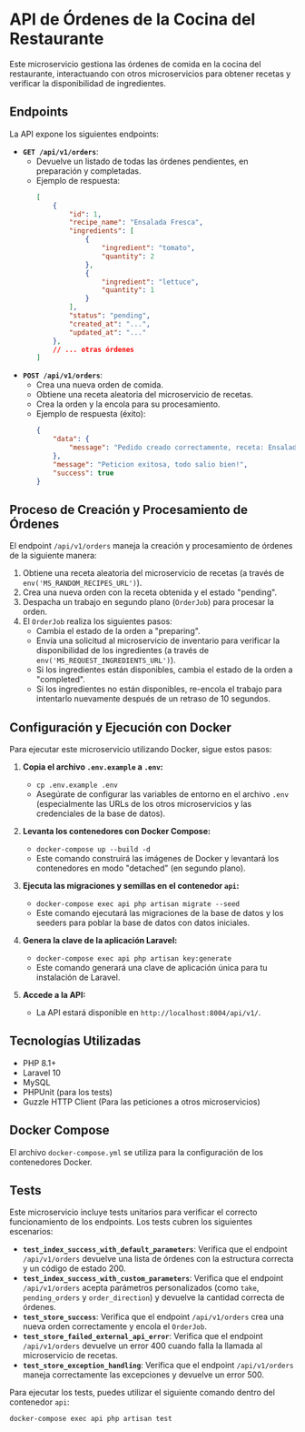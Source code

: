 # API de Órdenes de la Cocina del Restaurante

Este microservicio gestiona las órdenes de comida en la cocina del restaurante, interactuando con otros microservicios para obtener recetas y verificar la disponibilidad de ingredientes.

## Endpoints

La API expone los siguientes endpoints:

* **`GET /api/v1/orders`**:
    * Devuelve un listado de todas las órdenes pendientes, en preparación y completadas.
    * Ejemplo de respuesta:
        ```json
        [
            {
                "id": 1,
                "recipe_name": "Ensalada Fresca",
                "ingredients": [
                    {
                        "ingredient": "tomato",
                        "quantity": 2
                    },
                    {
                        "ingredient": "lettuce",
                        "quantity": 1
                    }
                ],
                "status": "pending",
                "created_at": "...",
                "updated_at": "..."
            },
            // ... otras órdenes
        ]
        ```
* **`POST /api/v1/orders`**:
    * Crea una nueva orden de comida.
    * Obtiene una receta aleatoria del microservicio de recetas.
    * Crea la orden y la encola para su procesamiento.
    * Ejemplo de respuesta (éxito):
        ```json
        {
            "data": {
                "message": "Pedido creado correctamente, receta: Ensalada Fresca"
            },
            "message": "Peticion exitosa, todo salio bien!",
            "success": true
        }
        ```

## Proceso de Creación y Procesamiento de Órdenes

El endpoint `/api/v1/orders` maneja la creación y procesamiento de órdenes de la siguiente manera:

1.  Obtiene una receta aleatoria del microservicio de recetas (a través de `env('MS_RANDOM_RECIPES_URL')`).
2.  Crea una nueva orden con la receta obtenida y el estado "pending".
3.  Despacha un trabajo en segundo plano (`OrderJob`) para procesar la orden.
4.  El `OrderJob` realiza los siguientes pasos:
    * Cambia el estado de la orden a "preparing".
    * Envía una solicitud al microservicio de inventario para verificar la disponibilidad de los ingredientes (a través de `env('MS_REQUEST_INGREDIENTS_URL')`).
    * Si los ingredientes están disponibles, cambia el estado de la orden a "completed".
    * Si los ingredientes no están disponibles, re-encola el trabajo para intentarlo nuevamente después de un retraso de 10 segundos.

## Configuración y Ejecución con Docker

Para ejecutar este microservicio utilizando Docker, sigue estos pasos:

1.  **Copia el archivo `.env.example` a `.env`:**
    * `cp .env.example .env`
    * Asegúrate de configurar las variables de entorno en el archivo `.env` (especialmente las URLs de los otros microservicios y las credenciales de la base de datos).

2.  **Levanta los contenedores con Docker Compose:**
    * `docker-compose up --build -d`
    * Este comando construirá las imágenes de Docker y levantará los contenedores en modo "detached" (en segundo plano).

3.  **Ejecuta las migraciones y semillas en el contenedor `api`:**
    * `docker-compose exec api php artisan migrate --seed`
    * Este comando ejecutará las migraciones de la base de datos y los seeders para poblar la base de datos con datos iniciales.

4.  **Genera la clave de la aplicación Laravel:**
    * `docker-compose exec api php artisan key:generate`
    * Este comando generará una clave de aplicación única para tu instalación de Laravel.

5.  **Accede a la API:**
    * La API estará disponible en `http://localhost:8004/api/v1/`.

## Tecnologías Utilizadas

* PHP 8.1+
* Laravel 10
* MySQL
* PHPUnit (para los tests)
* Guzzle HTTP Client (Para las peticiones a otros microservicios)

## Docker Compose

El archivo `docker-compose.yml` se utiliza para la configuración de los contenedores Docker.

## Tests

Este microservicio incluye tests unitarios para verificar el correcto funcionamiento de los endpoints. Los tests cubren los siguientes escenarios:

* **`test_index_success_with_default_parameters`**: Verifica que el endpoint `/api/v1/orders` devuelve una lista de órdenes con la estructura correcta y un código de estado 200.
* **`test_index_success_with_custom_parameters`**: Verifica que el endpoint `/api/v1/orders` acepta parámetros personalizados (como `take`, `pending_orders` y `order_direction`) y devuelve la cantidad correcta de órdenes.
* **`test_store_success`**: Verifica que el endpoint `/api/v1/orders` crea una nueva orden correctamente y encola el `OrderJob`.
* **`test_store_failed_external_api_error`**: Verifica que el endpoint `/api/v1/orders` devuelve un error 400 cuando falla la llamada al microservicio de recetas.
* **`test_store_exception_handling`**: Verifica que el endpoint `/api/v1/orders` maneja correctamente las excepciones y devuelve un error 500.

Para ejecutar los tests, puedes utilizar el siguiente comando dentro del contenedor `api`:

```bash
docker-compose exec api php artisan test